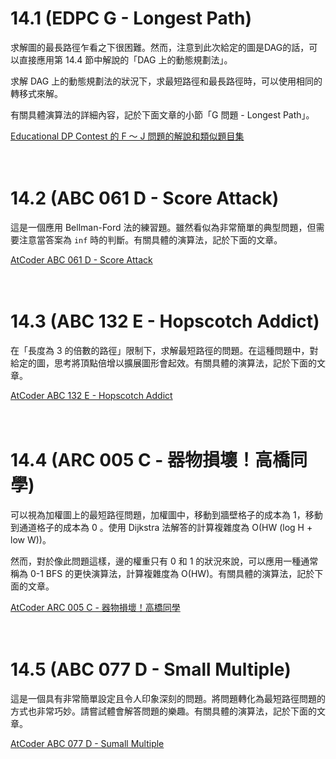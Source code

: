 # 14.1 (EDPC G - Longest Path)

求解圖的最長路徑乍看之下很困難。然而，注意到此次給定的圖是DAG的話，可以直接應用第 14.4 節中解說的「DAG 上的動態規劃法」。

求解 DAG 上的動態規劃法的狀況下，求最短路徑和最長路徑時，可以使用相同的轉移式來解。

有關具體演算法的詳細內容，記於下面文章的小節「G 問題 - Longest Path」。

[Educational DP Contest 的 F ～ J 問題的解說和類似題目集](https://qiita.com/drken/items/03c7db44ccd27820ea0d)

　

# 14.2 (ABC 061 D  - Score Attack)

這是一個應用 Bellman-Ford 法的練習題。雖然看似為非常簡單的典型問題，但需要注意當答案為 `inf` 時的判斷。有關具體的演算法，記於下面的文章。

[AtCoder ABC 061 D - Score Attack](https://drken1215.hatenablog.com/entry/2019/02/16/075900)

　

# 14.3 (ABC 132 E - Hopscotch Addict)

在「長度為 3 的倍數的路徑」限制下，求解最短路徑的問題。在這種問題中，對給定的圖，思考將頂點倍增以擴展圖形會起效。有關具體的演算法，記於下面的文章。

[AtCoder ABC 132 E - Hopscotch Addict](https://drken1215.hatenablog.com/entry/2019/07/01/111500)

　

# 14.4 (ARC 005 C - 器物損壞！高橋同學)

可以視為加權圖上的最短路徑問題，加權圖中，移動到牆壁格子的成本為 1，移動到通道格子的成本為 0 。使用 Dijkstra 法解答的計算複雜度為 O(HW (log H + low W))。

然而，對於像此問題這樣，邊的權重只有 0 和 1 的狀況來說，可以應用一種通常稱為 0-1 BFS 的更快演算法，計算複雜度為 O(HW)。有關具體的演算法，記於下面的文章。

[AtCoder ARC 005 C - 器物損壞！高橋同學](https://drken1215.hatenablog.com/entry/2021/07/30/024800)

　

# 14.5 (ABC 077 D - Small Multiple)

這是一個具有非常簡單設定且令人印象深刻的問題。將問題轉化為最短路徑問題的方式也非常巧妙。請嘗試體會解答問題的樂趣。有關具體的演算法，記於下面的文章。

[AtCoder ABC 077 D - Sumall Multiple](https://drken1215.hatenablog.com/entry/2021/07/30/160000)

　





